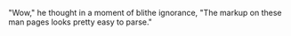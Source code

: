 "Wow," he thought in a moment of blithe ignorance, "The markup on these man pages looks pretty easy to parse."

